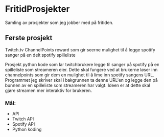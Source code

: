 # FritidProsjekter
Samling av prosjekter som jeg jobber med på fritiden.
## Første prosjekt 
Twitch.tv ChannelPoints reward som gir seerne mulighet til å legge spotify sanger på en  delt spotify spilleliste

Prosjekt python kode som lar twitchbrukere legge til sanger på spotify på en spilleliste som streameren eier. Dette skal fungere ved at brukerne løser inn channelpoints som gir dem en mulighet til å lime inn spotify sangens URL. Programmet jeg skriver skal i bakgrunnen ta denne URL'en og legge den på bunnen av en spilleliste som streameren har valgt. Ideen er at dette skal gjøre streamen mer interaktiv for brukeren.


### Mål:

- API
- Twitch API
- Spotify API
- Python koding
